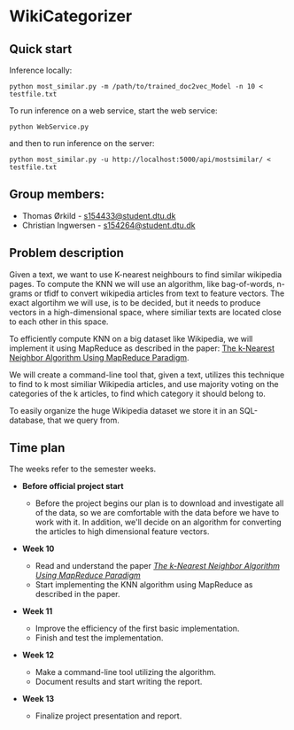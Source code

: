 # WikiCategorizer

## Quick start
Inference locally:
```
python most_similar.py -m /path/to/trained_doc2vec_Model -n 10 < testfile.txt
```

To run inference on a web service, start the web service:

```
python WebService.py
```

and then to run inference on the server:
```
python most_similar.py -u http://localhost:5000/api/mostsimilar/ < testfile.txt
```

## Group members:
* Thomas Ørkild - s154433@student.dtu.dk
* Christian Ingwersen - s154264@student.dtu.dk


## Problem description
Given a text, we want to use K-nearest neighbours to find similar wikipedia pages. To compute the KNN we will use an algorithm, like bag-of-words, n-grams or tfidf to convert wikipedia articles from text to feature vectors. The exact algortihm we will use, is to be decided, but it needs to produce vectors in a high-dimensional space, where similiar texts are located close to each other in this space.

To efficiently compute KNN on a big dataset like Wikipedia, we will implement it using MapReduce as described in the paper: [The k-Nearest Neighbor Algorithm Using MapReduce Paradigm](http://ijssst.info/Vol-15/No-3/data/3857a513.pdf).

We will create a command-line tool that, given a text, utilizes this technique to find to k most similiar Wikipedia articles, and use majority voting on the categories of the k articles, to find which category it should belong to.

To easily organize the huge Wikipedia dataset we store it in an SQL-database, that we query from.


## Time plan
The weeks refer to the semester weeks. 

- **Before official project start**
  - Before the project begins our plan is to download and investigate all of the data, so we are comfortable with the data before we have to work with it. In addition, we'll decide on an algorithm for converting the articles to high dimensional feature vectors.
  
- **Week 10**
  - Read and understand the paper [*The k-Nearest Neighbor Algorithm Using MapReduce Paradigm*](<http://ijssst.info/Vol-15/No-3/data/3857a513.pdf>)
  - Start implementing the KNN algorithm using MapReduce as described in the paper.
  
- **Week 11**
  - Improve the efficiency of the first basic implementation.
  - Finish and test the implementation.
  
- **Week 12**
  - Make a command-line tool utilizing the algorithm.
  - Document results and start writing the report.
  
- **Week 13**
  - Finalize project presentation and report. 
